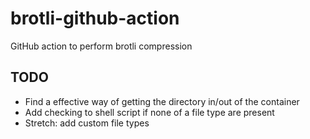 # brotli-github-action

GitHub action to perform brotli compression

## TODO

- Find a effective way of getting the directory in/out of the container
- Add checking to shell script if none of a file type are present
- Stretch: add custom file types
